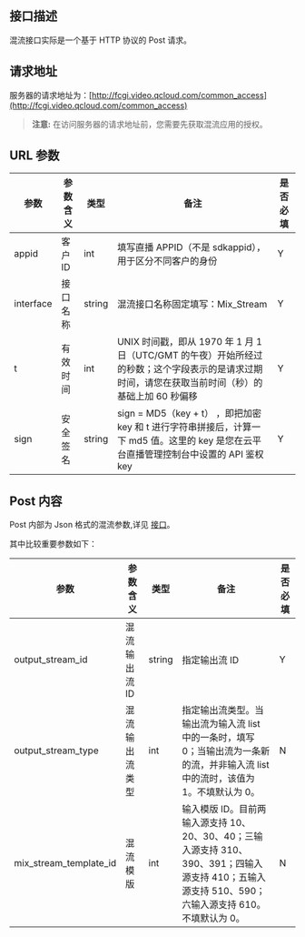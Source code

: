 ## 接口描述
混流接口实际是一个基于 HTTP 协议的 Post 请求。

## 请求地址
服务器的请求地址为：[http://fcgi.video.qcloud.com/common_access](http://fcgi.video.qcloud.com/common_access)
>**注意:**
>在访问服务器的请求地址前，您需要先获取混流应用的授权。

## URL 参数

参数|参数含义|类型|备注|是否必填
--|--|--|--|--
appid|客户 ID|int|填写直播 APPID（不是 sdkappid），用于区分不同客户的身份|Y
interface|接口名称|string|混流接口名称固定填写：Mix_Stream|Y
t|有效时间|int|UNIX 时间戳，即从 1970 年 1 月 1 日（UTC/GMT 的午夜）开始所经过的秒数；这个字段表示的是请求过期时间，请您在获取当前时间（秒）的基础上加 60 秒偏移|Y
sign|安全签名|string|sign = MD5（key + t） ，即把加密 key 和 t 进行字符串拼接后，计算一下 md5 值。这里的 key 是您在云平台直播管理控制台中设置的 API 鉴权 key|Y

## Post 内容

Post 内部为 Json 格式的混流参数,详见 [接口](http://tcecqpoc.fsphere.cn/document/product/267/8832)。

其中比较重要参数如下：

参数|参数含义|类型|备注|是否必填
--|--|--|--|--
output_stream_id|混流输出流 ID|string|指定输出流 ID|Y
output_stream_type|混流输出流类型|int|指定输出流类型。当输出流为输入流 list 中的一条时，填写 0；当输出流为一条新的流，并非输入流 list 中的流时，该值为 1。不填默认为 0。|N
mix_stream_template_id|混流模版|int|输入模版 ID。目前两输入源支持 10、20、30、40；三输入源支持 310、390、391；四输入源支持 410；五输入源支持 510、590；六输入源支持 610。不填默认为  0。|N
